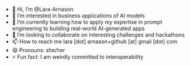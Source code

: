 - 👋 Hi, I’m @Lara-Arnason
- 👀 I’m interested in business applications of AI models
- 🌱 I’m currently learning how to apply my expertise in prompt engineering to building real-world AI-generated apps
- 💞️ I’m looking to collaborate on interesting challenges and hackathons
- 📫 How to reach me lara [dot] arnason+github [at] gmail [dot] com
- 😄 Pronouns: she/her
- ⚡ Fun fact: I am weirdly committed to interoperability

<!---
Lara-Arnason/Lara-Arnason is a ✨ special ✨ repository because its `README.md` (this file) appears on your GitHub profile.
You can click the Preview link to take a look at your changes.
--->
